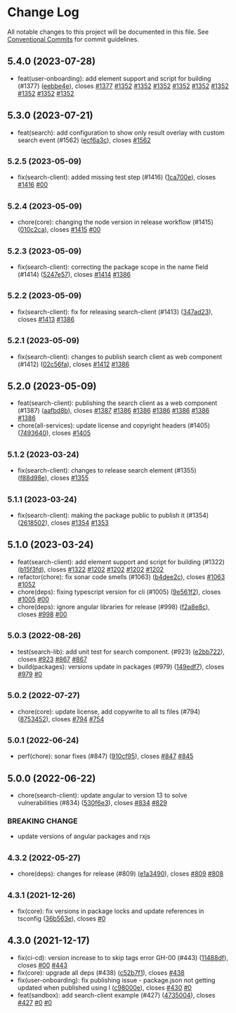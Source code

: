 # Change Log

All notable changes to this project will be documented in this file.
See [Conventional Commits](https://conventionalcommits.org) for commit guidelines.

## 5.4.0 (2023-07-28)

* feat(user-onboarding): add element support and script for building (#1377) ([eebbe4e](https://github.com/sourcefuse/loopback4-microservice-catalog/commit/eebbe4e)), closes [#1377](https://github.com/sourcefuse/loopback4-microservice-catalog/issues/1377) [#1352](https://github.com/sourcefuse/loopback4-microservice-catalog/issues/1352) [#1352](https://github.com/sourcefuse/loopback4-microservice-catalog/issues/1352) [#1352](https://github.com/sourcefuse/loopback4-microservice-catalog/issues/1352) [#1352](https://github.com/sourcefuse/loopback4-microservice-catalog/issues/1352) [#1352](https://github.com/sourcefuse/loopback4-microservice-catalog/issues/1352) [#1352](https://github.com/sourcefuse/loopback4-microservice-catalog/issues/1352) [#1352](https://github.com/sourcefuse/loopback4-microservice-catalog/issues/1352) [#1352](https://github.com/sourcefuse/loopback4-microservice-catalog/issues/1352) [#1352](https://github.com/sourcefuse/loopback4-microservice-catalog/issues/1352)





## 5.3.0 (2023-07-21)

* feat(search): add configuration to show only result overlay with custom search event (#1562) ([ecf6a3c](https://github.com/sourcefuse/loopback4-microservice-catalog/commit/ecf6a3c)), closes [#1562](https://github.com/sourcefuse/loopback4-microservice-catalog/issues/1562)





## <small>5.2.5 (2023-05-09)</small>

* fix(search-client): added missing test step (#1416) ([1ca700e](https://github.com/sourcefuse/loopback4-microservice-catalog/commit/1ca700e)), closes [#1416](https://github.com/sourcefuse/loopback4-microservice-catalog/issues/1416) [#00](https://github.com/sourcefuse/loopback4-microservice-catalog/issues/00)





## <small>5.2.4 (2023-05-09)</small>

* chore(core): changing the node version in release workflow (#1415) ([010c2ca](https://github.com/sourcefuse/loopback4-microservice-catalog/commit/010c2ca)), closes [#1415](https://github.com/sourcefuse/loopback4-microservice-catalog/issues/1415) [#00](https://github.com/sourcefuse/loopback4-microservice-catalog/issues/00)





## <small>5.2.3 (2023-05-09)</small>

* fix(search-client): correcting the package scope in the name field (#1414) ([5247e57](https://github.com/sourcefuse/loopback4-microservice-catalog/commit/5247e57)), closes [#1414](https://github.com/sourcefuse/loopback4-microservice-catalog/issues/1414) [#1386](https://github.com/sourcefuse/loopback4-microservice-catalog/issues/1386)





## <small>5.2.2 (2023-05-09)</small>

* fix(search-client): fix for releasing search-client (#1413) ([347ad23](https://github.com/sourcefuse/loopback4-microservice-catalog/commit/347ad23)), closes [#1413](https://github.com/sourcefuse/loopback4-microservice-catalog/issues/1413) [#1386](https://github.com/sourcefuse/loopback4-microservice-catalog/issues/1386)





## <small>5.2.1 (2023-05-09)</small>

* fix(search-client): changes to publish search client as web component (#1412) ([02c56fa](https://github.com/sourcefuse/loopback4-microservice-catalog/commit/02c56fa)), closes [#1412](https://github.com/sourcefuse/loopback4-microservice-catalog/issues/1412) [#1386](https://github.com/sourcefuse/loopback4-microservice-catalog/issues/1386)





## 5.2.0 (2023-05-09)

* feat(search-client): publishing the search client as a web component (#1387) ([aafbd8b](https://github.com/sourcefuse/loopback4-microservice-catalog/commit/aafbd8b)), closes [#1387](https://github.com/sourcefuse/loopback4-microservice-catalog/issues/1387) [#1386](https://github.com/sourcefuse/loopback4-microservice-catalog/issues/1386) [#1386](https://github.com/sourcefuse/loopback4-microservice-catalog/issues/1386) [#1386](https://github.com/sourcefuse/loopback4-microservice-catalog/issues/1386) [#1386](https://github.com/sourcefuse/loopback4-microservice-catalog/issues/1386) [#1386](https://github.com/sourcefuse/loopback4-microservice-catalog/issues/1386) [#1386](https://github.com/sourcefuse/loopback4-microservice-catalog/issues/1386)
* chore(all-services): update license and copyright headers (#1405) ([7493640](https://github.com/sourcefuse/loopback4-microservice-catalog/commit/7493640)), closes [#1405](https://github.com/sourcefuse/loopback4-microservice-catalog/issues/1405)





## <small>5.1.2 (2023-03-24)</small>

* fix(search-client): changes to release search element (#1355) ([f88d98e](https://github.com/sourcefuse/loopback4-microservice-catalog/commit/f88d98e)), closes [#1355](https://github.com/sourcefuse/loopback4-microservice-catalog/issues/1355)





## <small>5.1.1 (2023-03-24)</small>

* fix(search-client): making the package public to publish it (#1354) ([2618502](https://github.com/sourcefuse/loopback4-microservice-catalog/commit/2618502)), closes [#1354](https://github.com/sourcefuse/loopback4-microservice-catalog/issues/1354) [#1353](https://github.com/sourcefuse/loopback4-microservice-catalog/issues/1353)





## 5.1.0 (2023-03-24)

* feat(search-client): add element support and script for building (#1322) ([b15f3fd](https://github.com/sourcefuse/loopback4-microservice-catalog/commit/b15f3fd)), closes [#1322](https://github.com/sourcefuse/loopback4-microservice-catalog/issues/1322) [#1202](https://github.com/sourcefuse/loopback4-microservice-catalog/issues/1202) [#1202](https://github.com/sourcefuse/loopback4-microservice-catalog/issues/1202) [#1202](https://github.com/sourcefuse/loopback4-microservice-catalog/issues/1202) [#1202](https://github.com/sourcefuse/loopback4-microservice-catalog/issues/1202)
* refactor(chore): fix sonar code smells (#1063) ([b4dee2c](https://github.com/sourcefuse/loopback4-microservice-catalog/commit/b4dee2c)), closes [#1063](https://github.com/sourcefuse/loopback4-microservice-catalog/issues/1063) [#1052](https://github.com/sourcefuse/loopback4-microservice-catalog/issues/1052)
* chore(deps): fixing typescript version for cli (#1005) ([9e561f2](https://github.com/sourcefuse/loopback4-microservice-catalog/commit/9e561f2)), closes [#1005](https://github.com/sourcefuse/loopback4-microservice-catalog/issues/1005) [#00](https://github.com/sourcefuse/loopback4-microservice-catalog/issues/00)
* chore(deps): ignore angular libraries for release (#998) ([f2a8e8c](https://github.com/sourcefuse/loopback4-microservice-catalog/commit/f2a8e8c)), closes [#998](https://github.com/sourcefuse/loopback4-microservice-catalog/issues/998) [#00](https://github.com/sourcefuse/loopback4-microservice-catalog/issues/00)





## <small>5.0.3 (2022-08-26)</small>

*  test(search-lib): add unit test for search component. (#923) ([e2bb722](https://github.com/sourcefuse/loopback4-microservice-catalog/commit/e2bb722)), closes [#923](https://github.com/sourcefuse/loopback4-microservice-catalog/issues/923) [#867](https://github.com/sourcefuse/loopback4-microservice-catalog/issues/867) [#867](https://github.com/sourcefuse/loopback4-microservice-catalog/issues/867)
* build(packages): versions update in packages (#979) ([149edf7](https://github.com/sourcefuse/loopback4-microservice-catalog/commit/149edf7)), closes [#979](https://github.com/sourcefuse/loopback4-microservice-catalog/issues/979) [#0](https://github.com/sourcefuse/loopback4-microservice-catalog/issues/0)





## <small>5.0.2 (2022-07-27)</small>

* chore(core): update license, add copywrite to all ts files (#794) ([8753452](https://github.com/sourcefuse/loopback4-microservice-catalog/commit/8753452)), closes [#794](https://github.com/sourcefuse/loopback4-microservice-catalog/issues/794) [#754](https://github.com/sourcefuse/loopback4-microservice-catalog/issues/754)





## <small>5.0.1 (2022-06-24)</small>

* perf(chore): sonar fixes (#847) ([910cf95](https://github.com/sourcefuse/loopback4-microservice-catalog/commit/910cf95)), closes [#847](https://github.com/sourcefuse/loopback4-microservice-catalog/issues/847) [#845](https://github.com/sourcefuse/loopback4-microservice-catalog/issues/845)





## 5.0.0 (2022-06-22)

* chore(search-client): update angular to version 13 to solve vulnerabilities (#834) ([530f6e3](https://github.com/sourcefuse/loopback4-microservice-catalog/commit/530f6e3)), closes [#834](https://github.com/sourcefuse/loopback4-microservice-catalog/issues/834) [#829](https://github.com/sourcefuse/loopback4-microservice-catalog/issues/829)


### BREAKING CHANGE

* update versions of angular packages and rxjs




## <small>4.3.2 (2022-05-27)</small>

* chore(deps): changes for release (#809) ([e1a3490](https://github.com/sourcefuse/loopback4-microservice-catalog/commit/e1a3490)), closes [#809](https://github.com/sourcefuse/loopback4-microservice-catalog/issues/809) [#808](https://github.com/sourcefuse/loopback4-microservice-catalog/issues/808)





## <small>4.3.1 (2021-12-26)</small>

* fix(core): fix versions in package locks and update references in tsconfig ([36b563e](https://github.com/sourcefuse/loopback4-microservice-catalog/commit/36b563e)), closes [#0](https://github.com/sourcefuse/loopback4-microservice-catalog/issues/0)





## 4.3.0 (2021-12-17)

* fix(ci-cd): version increase to to skip tags error GH-00 (#443) ([11488df](https://github.com/sourcefuse/loopback4-microservice-catalog/commit/11488df)), closes [#00](https://github.com/sourcefuse/loopback4-microservice-catalog/issues/00) [#443](https://github.com/sourcefuse/loopback4-microservice-catalog/issues/443)
* fix(core): upgrade all deps (#438) ([c52b7f1](https://github.com/sourcefuse/loopback4-microservice-catalog/commit/c52b7f1)), closes [#438](https://github.com/sourcefuse/loopback4-microservice-catalog/issues/438)
* fix(user-onboarding): fix publishing issue - package.json not getting updated when published using l ([c98000e](https://github.com/sourcefuse/loopback4-microservice-catalog/commit/c98000e)), closes [#430](https://github.com/sourcefuse/loopback4-microservice-catalog/issues/430) [#0](https://github.com/sourcefuse/loopback4-microservice-catalog/issues/0)
* feat(sandbox): add search-client example (#427) ([4735004](https://github.com/sourcefuse/loopback4-microservice-catalog/commit/4735004)), closes [#427](https://github.com/sourcefuse/loopback4-microservice-catalog/issues/427) [#0](https://github.com/sourcefuse/loopback4-microservice-catalog/issues/0) [#0](https://github.com/sourcefuse/loopback4-microservice-catalog/issues/0)
